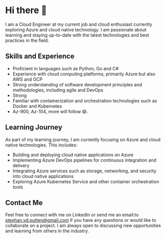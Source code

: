 # Hi there 👋

I am a Cloud Engineer at my current job and cloud enthusiast currently exploring Azure and cloud native technology. I am passionate about learning and staying up-to-date with the latest technologies and best practices in the field. 

## Skills and Experience

- Proficient in languages such as Python, Go and C#
- Experience with cloud computing platforms, primarily Azure but also AWS and GCP
- Strong understanding of software development principles and methodologies, including agile and DevOps
- Strong 
- Familiar with containerization and orchestration technologies such as Docker and Kubernetes
- Az-900, Az-104, more will follow 😄.

## Learning Journey

As part of my learning journey, I am currently focusing on Azure and cloud native technologies. This includes:
- Building and deploying cloud native applications on Azure
- Implementing Azure DevOps pipelines for continuous integration and delivery
- Integrating Azure services such as storage, networking, and security into cloud native applications
- Exploring Azure Kubernetes Service and other container orchestration tools

## Contact Me

Feel free to connect with me on LinkedIn or send me an email:to stephan.vd.putten@gmail.com if you have any questions or would like to collaborate on a project. I am always open to discussing new opportunities and learning from others in the industry.
<!--
**Stvdputten/Stvdputten** is a ✨ _special_ ✨ repository because its `README.md` (this file) appears on your GitHub profile.

Here are some ideas to get you started:
- 🌱 I’m currently learning Flutter
- 🤔 I’m looking for help with learning to code distributed systems
- 
- 🔭 I’m currently working on ...
- 🌱 I’m currently learning ...
- 👯 I’m looking to collaborate on ...
- 🤔 I’m looking for help with ...
- 💬 Ask me about ...
- 📫 How to reach me: ...
- 😄 Pronouns: ...
- ⚡ Fun fact: ...
-->
